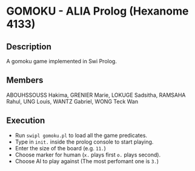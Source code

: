 # GOMOKU - ALIA Prolog (Hexanome 4133)

## Description
A gomoku game implemented in Swi Prolog.

## Members
ABOUHSSOUSS Hakima, GRENIER Marie, LOKUGE Sadsitha, RAMSAHA Rahul, UNG Louis, WANTZ Gabriel, WONG Teck Wan

## Execution

- Run `swipl gomoku.pl` to load all the game predicates.
- Type in `init.` inside the prolog console to start playing.
- Enter the size of the board (e.g. `11.`)
- Choose marker for human (`x.` plays first `o.` plays second).
- Choose AI to play against (The most perfomant one is `3.`)